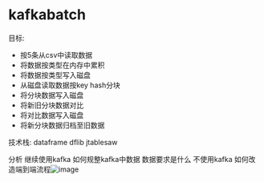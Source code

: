 # kafkabatch

目标: 
+ 按5条从csv中读取数据
+ 将数据按类型在内存中累积
+ 将数据按类型写入磁盘
+ 从磁盘读取数据按key hash分块
+ 将分块数据写入磁盘
+ 将新旧分块数据对比
+ 将对比数据写入磁盘
+ 将新分块数据归档至旧数据

技术栈:
dataframe
dflib
jtablesaw

分析
    继续使用kafka
        如何规整kafka中数据
        数据要求是什么
    不使用kafka
        如何改造端到端流程![image](https://github.com/user-attachments/assets/eae33683-de40-4663-b133-21c82973480a)

